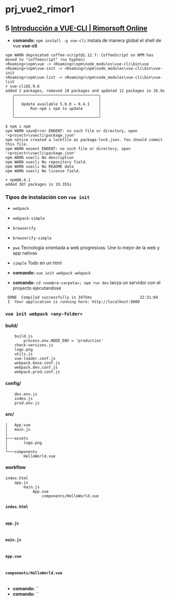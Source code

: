 # prj_vue2_rimor1

## 5 [Introducción a VUE-CLI | Rimorsoft Online](https://youtu.be/Ptj5JDz5MBU?list=PLhCiuvlix-rR1X3apg9CXY5KEX47sI-gc)

- **comando:** `npm install -g vue-cli` instala de manera global el shell de vue **vue-cli**
```ssh
npm WARN deprecated coffee-script@1.12.7: CoffeeScript on NPM has moved to "coffeescript" (no hyphen)
<Roaming>\npm\vue -> <Roaming>\npm\node_modules\vue-cli\bin\vue
<Roaming>\npm\vue-init -> <Roaming>\npm\node_modules\vue-cli\bin\vue-init
<Roaming>\npm\vue-list -> <Roaming>\npm\node_modules\vue-cli\bin\vue-list
+ vue-cli@2.9.6
added 2 packages, removed 18 packages and updated 12 packages in 26.9s
   ╭─────────────────────────────────────╮
   │                                     │
   │   Update available 5.6.0 → 6.4.1    │
   │       Run npm i npm to update       │
   │                                     │
   ╰─────────────────────────────────────╯
```

```
$ npm i npm
npm WARN saveError ENOENT: no such file or directory, open '<project>\vuecli\package.json'
npm notice created a lockfile as package-lock.json. You should commit this file.
npm WARN enoent ENOENT: no such file or directory, open '<project>\vuecli\package.json'
npm WARN vuecli No description
npm WARN vuecli No repository field.
npm WARN vuecli No README data
npm WARN vuecli No license field.

+ npm@6.4.1
added 387 packages in 19.355s
```
### Tipos de instalación con `vue init`
- `webpack` <nombre-carpeta>
- `webpack-simple` <nombre-carpeta>
- `browserify` <nombre-carpeta>
- `browserify-simple` <nombre-carpeta>
- `pwa` <nombre-carpeta> Tecnología orientada a web progresivas. Une lo mejor de la web y app nativas
- `simple` <nombre-carpeta> Todo en un html 

- **comando:** `vue init webpack webpack`
- **comando:** `cd <nombre-carpeta>; npm run dev` lanza un servidor con el proyecto ejecutandose
```
 DONE  Compiled successfully in 3475ms                     22:31:04
 I  Your application is running here: http://localhost:8080
```

### **`vue init webpack <any-folder>`**

#### build/
```ssh
    build.js
        process.env.NODE_ENV = 'production'
    check-versions.js
    logo.png
    utils.js
    vue-loader.conf.js
    webpack.base.conf.js
    webpack.dev.conf.js
    webpack.prod.conf.js
```
#### config/
```ssh
    dev.env.js
    index.js
    prod.env.js
```
#### src/
```ssh
│   App.vue
│   main.js
│
├───assets
│       logo.png
│
└───components
        HelloWorld.vue
```
#### workflow
```ssh
index.html
	app.js
		main.js
			App.vue
				components/HelloWorld.vue
```
#### `index.html`
```
```
#### `app.js`
```
```
#### `main.js`
```
```
#### `App.vue`
```
```
#### `components/HelloWorld.vue`
```
```



- **comando:** ``
- **comando:** ``